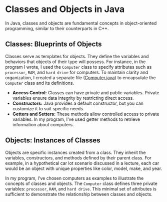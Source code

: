 <h1>Classes and Objects in Java</h1>

<p>In Java, classes and objects are fundamental concepts in object-oriented programming, similar to their counterparts in C++.</p>

<h2>Classes: Blueprints of Objects</h2>

<p>Classes serve as templates for objects. They define the variables and behaviors that objects of their type will possess. For instance, in the program I wrote, I used the <code>Computer</code> class to specify attributes such as <code>processor</code>, <code>RAM</code>, and <code>hard drive</code> for computers. To maintain clarity and organization, I created a separate file (<a href="link-to-your-repository/Computer.java">Computer.java</a>) to encapsulate the <code>Computer</code> class and its definitions.</p>

<ul>
  <li><strong>Access Control:</strong> Classes can have private and public variables. Private variables ensure data integrity by restricting direct access.</li>
  <li><strong>Constructors:</strong> Java provides a default constructor, but you can customize it to suit specific needs.</li>
  <li><strong>Getters and Setters:</strong> These methods allow controlled access to private variables. In my program, I've used getter methods to retrieve information about computers.</li>
</ul>

<h2>Objects: Instances of Classes</h2>

<p>Objects are specific instances created from a class. They inherit the variables, constructors, and methods defined by their parent class. For example, in a hypothetical car lot scenario discussed in a lecture, each car would be an object with unique properties like color, model, make, and year.</p>

<p>In my program, I've chosen computers as examples to illustrate the concepts of classes and objects. The <code>Computer</code> class defines three private variables: <code>processor</code>, <code>RAM</code>, and <code>hard drive</code>. This minimal set of attributes is sufficient to demonstrate the relationship between classes and objects.</p>
